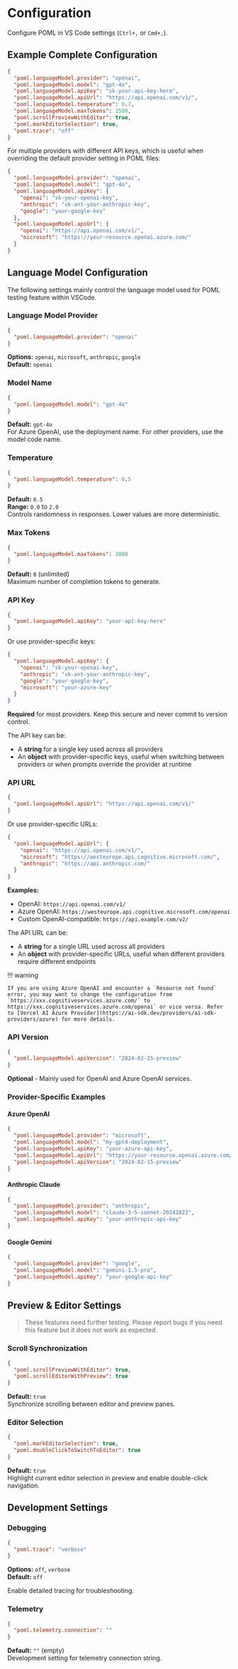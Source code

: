 # Configuration

Configure POML in VS Code settings (`Ctrl+,` or `Cmd+,`).

## Example Complete Configuration

```json
{
  "poml.languageModel.provider": "openai",
  "poml.languageModel.model": "gpt-4o",
  "poml.languageModel.apiKey": "sk-your-api-key-here",
  "poml.languageModel.apiUrl": "https://api.openai.com/v1/",
  "poml.languageModel.temperature": 0.7,
  "poml.languageModel.maxTokens": 1500,
  "poml.scrollPreviewWithEditor": true,
  "poml.markEditorSelection": true,
  "poml.trace": "off"
}
```

For multiple providers with different API keys, which is useful when overriding the default provider setting in POML files:
```json
{
  "poml.languageModel.provider": "openai",
  "poml.languageModel.model": "gpt-4o",
  "poml.languageModel.apiKey": {
    "openai": "sk-your-openai-key",
    "anthropic": "sk-ant-your-anthropic-key",
    "google": "your-google-key"
  },
  "poml.languageModel.apiUrl": {
    "openai": "https://api.openai.com/v1/",
    "microsoft": "https://your-resource.openai.azure.com/"
  }
}
```

## Language Model Configuration

The following settings mainly control the language model used for POML testing feature within VSCode.

### Language Model Provider

```json
{
  "poml.languageModel.provider": "openai"
}
```

**Options:** `openai`, `microsoft`, `anthropic`, `google`  
**Default:** `openai`

### Model Name

```json
{
  "poml.languageModel.model": "gpt-4o"
}
```
**Default:** `gpt-4o`  
For Azure OpenAI, use the deployment name. For other providers, use the model code name.

### Temperature

```json
{
  "poml.languageModel.temperature": 0.5
}
```
**Default:** `0.5`  
**Range:** `0.0` to `2.0`  
Controls randomness in responses. Lower values are more deterministic.

### Max Tokens

```json
{
  "poml.languageModel.maxTokens": 2000
}
```
**Default:** `0` (unlimited)  
Maximum number of completion tokens to generate.

### API Key

```json
{
  "poml.languageModel.apiKey": "your-api-key-here"
}
```

Or use provider-specific keys:
```json
{
  "poml.languageModel.apiKey": {
    "openai": "sk-your-openai-key",
    "anthropic": "sk-ant-your-anthropic-key",
    "google": "your-google-key",
    "microsoft": "your-azure-key"
  }
}
```

**Required** for most providers. Keep this secure and never commit to version control.

The API key can be:
- A **string** for a single key used across all providers
- An **object** with provider-specific keys, useful when switching between providers or when prompts override the provider at runtime

### API URL

```json
{
  "poml.languageModel.apiUrl": "https://api.openai.com/v1/"
}
```

Or use provider-specific URLs:
```json
{
  "poml.languageModel.apiUrl": {
    "openai": "https://api.openai.com/v1/",
    "microsoft": "https://westeurope.api.cognitive.microsoft.com/",
    "anthropic": "https://api.anthropic.com/"
  }
}
```

**Examples:**
- OpenAI: `https://api.openai.com/v1/`
- Azure OpenAI: `https://westeurope.api.cognitive.microsoft.com/openai`
- Custom OpenAI-compatible: `https://api.example.com/v2/`

The API URL can be:
- A **string** for a single URL used across all providers
- An **object** with provider-specific URLs, useful when different providers require different endpoints

!!! warning

    If you are using Azure OpenAI and encounter a `Resource not found` error, you may want to change the configuration from `https://xxx.cognitiveservices.azure.com/` to https://xxx.cognitiveservices.azure.com/openai` or vice versa. Refer to [Vercel AI Azure Provider](https://ai-sdk.dev/providers/ai-sdk-providers/azure) for more details.

### API Version

```json
{
  "poml.languageModel.apiVersion": "2024-02-15-preview"
}
```
**Optional** - Mainly used for OpenAI and Azure OpenAI services.

### Provider-Specific Examples

#### Azure OpenAI
```json
{
  "poml.languageModel.provider": "microsoft",
  "poml.languageModel.model": "my-gpt4-deployment",
  "poml.languageModel.apiKey": "your-azure-api-key",
  "poml.languageModel.apiUrl": "https://your-resource.openai.azure.com/",
  "poml.languageModel.apiVersion": "2024-02-15-preview"
}
```

#### Anthropic Claude
```json
{
  "poml.languageModel.provider": "anthropic",
  "poml.languageModel.model": "claude-3-5-sonnet-20241022",
  "poml.languageModel.apiKey": "your-anthropic-api-key"
}
```

#### Google Gemini
```json
{
  "poml.languageModel.provider": "google",
  "poml.languageModel.model": "gemini-1.5-pro",
  "poml.languageModel.apiKey": "your-google-api-key"
}
```

## Preview & Editor Settings

> These features need further testing. Please report bugs if you need this feature but it does not work as expected.

### Scroll Synchronization

```json
{
  "poml.scrollPreviewWithEditor": true,
  "poml.scrollEditorWithPreview": true
}
```
**Default:** `true`  
Synchronize scrolling between editor and preview panes.

### Editor Selection

```json
{
  "poml.markEditorSelection": true,
  "poml.doubleClickToSwitchToEditor": true
}
```
**Default:** `true`  
Highlight current editor selection in preview and enable double-click navigation.

## Development Settings

### Debugging
```json
{
  "poml.trace": "verbose"
}
```
**Options:** `off`, `verbose`  
**Default:** `off`

Enable detailed tracing for troubleshooting.

### Telemetry

```json
{
  "poml.telemetry.connection": ""
}
```
**Default:** `""` (empty)  
Development setting for telemetry connection string.
